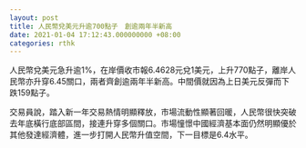 ```yaml
---
layout: post
title: 人民幣兌美元升逾700點子　創逾兩年半新高
date: 2021-01-04 17:12:43.000000000 +08:00
categories: rthk
---
```


人民幣兌美元急升逾1%，在岸價收市報6.4628元兌1美元，上升770點子，離岸人民幣亦升穿6.45關口，兩者齊創逾兩年半新高。中間價就因為上日美元反彈而下跌159點子。

交易員說，踏入新一年交易熱情明顯釋放，市場流動性顯著回暖，人民幣很快突破去年底橫行底部區間，接連升穿多個關口。市場憧憬中國經濟基本面仍然明顯優於其他發達經濟體，進一步打開人民幣升值空間，下一目標是6.4水平。
